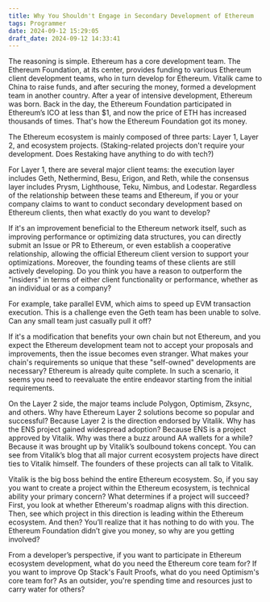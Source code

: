 ```yaml
---
title: Why You Shouldn't Engage in Secondary Development of Ethereum
tags: Programmer
date: 2024-09-12 15:29:05
draft_date: 2024-09-12 14:33:41
---
```


The reasoning is simple. Ethereum has a core development team. The Ethereum Foundation, at its center, provides funding to various Ethereum client development teams, who in turn develop for Ethereum. Vitalik came to China to raise funds, and after securing the money, formed a development team in another country. After a year of intensive development, Ethereum was born. Back in the day, the Ethereum Foundation participated in Ethereum’s ICO at less than $1, and now the price of ETH has increased thousands of times. That's how the Ethereum Foundation got its money.

The Ethereum ecosystem is mainly composed of three parts: Layer 1, Layer 2, and ecosystem projects. (Staking-related projects don't require your development. Does Restaking have anything to do with tech?)

For Layer 1, there are several major client teams: the execution layer includes Geth, Nethermind, Besu, Erigon, and Reth, while the consensus layer includes Prysm, Lighthouse, Teku, Nimbus, and Lodestar. Regardless of the relationship between these teams and Ethereum, if you or your company claims to want to conduct secondary development based on Ethereum clients, then what exactly do you want to develop?

If it's an improvement beneficial to the Ethereum network itself, such as improving performance or optimizing data structures, you can directly submit an Issue or PR to Ethereum, or even establish a cooperative relationship, allowing the official Ethereum client version to support your optimizations. Moreover, the founding teams of these clients are still actively developing. Do you think you have a reason to outperform the "insiders" in terms of either client functionality or performance, whether as an individual or as a company?

For example, take parallel EVM, which aims to speed up EVM transaction execution. This is a challenge even the Geth team has been unable to solve. Can any small team just casually pull it off?

If it's a modification that benefits your own chain but not Ethereum, and you expect the Ethereum development team not to accept your proposals and improvements, then the issue becomes even stranger. What makes your chain's requirements so unique that these "self-owned" developments are necessary? Ethereum is already quite complete. In such a scenario, it seems you need to reevaluate the entire endeavor starting from the initial requirements.

On the Layer 2 side, the major teams include Polygon, Optimism, Zksync, and others. Why have Ethereum Layer 2 solutions become so popular and successful? Because Layer 2 is the direction endorsed by Vitalik. Why has the ENS project gained widespread adoption? Because ENS is a project approved by Vitalik. Why was there a buzz around AA wallets for a while? Because it was brought up by Vitalik’s soulbound tokens concept. You can see from Vitalik’s blog that all major current ecosystem projects have direct ties to Vitalik himself. The founders of these projects can all talk to Vitalik.

Vitalik is the big boss behind the entire Ethereum ecosystem. So, if you say you want to create a project within the Ethereum ecosystem, is technical ability your primary concern? What determines if a project will succeed? First, you look at whether Ethereum's roadmap aligns with this direction. Then, see which project in this direction is leading within the Ethereum ecosystem. And then? You’ll realize that it has nothing to do with you. The Ethereum Foundation didn’t give you money, so why are you getting involved?

From a developer’s perspective, if you want to participate in Ethereum ecosystem development, what do you need the Ethereum core team for? If you want to improve Op Stack's Fault Proofs, what do you need Optimism's core team for? As an outsider, you're spending time and resources just to carry water for others?